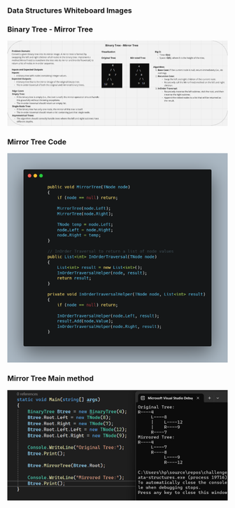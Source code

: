 ### Data Structures Whiteboard Images

### Binary Tree - Mirror Tree

![Mirror Tree Whiteboard](assets/MirrorTree-WB.png)
### Mirror Tree Code
![BT](assets/MirrorTree.png)

### Mirror Tree Main method
![BT-main](assets/MirrorTree-main.png)

